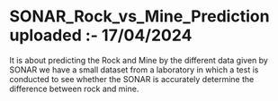 # SONAR_Rock_vs_Mine_Prediction uploaded :- 17/04/2024
It is about predicting the Rock and Mine by the different data given by SONAR
we have a small dataset from a laboratory in which a test is conducted to see whether the SONAR is accurately determine the difference between rock and mine.
